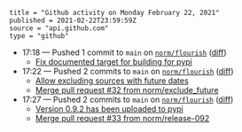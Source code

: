 ```
title = "Github activity on Monday February 22, 2021"
published = 2021-02-22T23:59:59Z
source = "api.github.com"
type = "github"
```

* 17:18 — Pushed 1 commit to `main` on [`norm/flourish`](https://github.com/norm/flourish) ([diff](https://github.com/norm/flourish/compare/4d6d78da7fae91907a622202dedbe565d17cc95d..5c8f927803d0ef9f76ef3e502bb1fb2d5fe322c2))
  * [Fix documented target for building for pypi](https://github.com/norm/flourish/commit/5c8f927803d0ef9f76ef3e502bb1fb2d5fe322c2)
* 17:22 — Pushed 2 commits to `main` on [`norm/flourish`](https://github.com/norm/flourish) ([diff](https://github.com/norm/flourish/compare/5c8f927803d0ef9f76ef3e502bb1fb2d5fe322c2..44aeac4bf2fdde7546da21e139b6227b0734bfdc))
  * [Allow excluding sources with future dates](https://github.com/norm/flourish/commit/0afd0b2b88c7752c5f663c48bb25029cda9112af)
  * [Merge pull request #32 from norm/exclude_future](https://github.com/norm/flourish/commit/44aeac4bf2fdde7546da21e139b6227b0734bfdc)
* 17:27 — Pushed 2 commits to `main` on [`norm/flourish`](https://github.com/norm/flourish) ([diff](https://github.com/norm/flourish/compare/44aeac4bf2fdde7546da21e139b6227b0734bfdc..283aca3ccb2b535f4649606a080e9a884204207b))
  * [Version 0.9.2 has been uploaded to pypi](https://github.com/norm/flourish/commit/a349d96fdb53261d76b2de4985d3ca57ad34bd99)
  * [Merge pull request #33 from norm/release-092](https://github.com/norm/flourish/commit/283aca3ccb2b535f4649606a080e9a884204207b)
